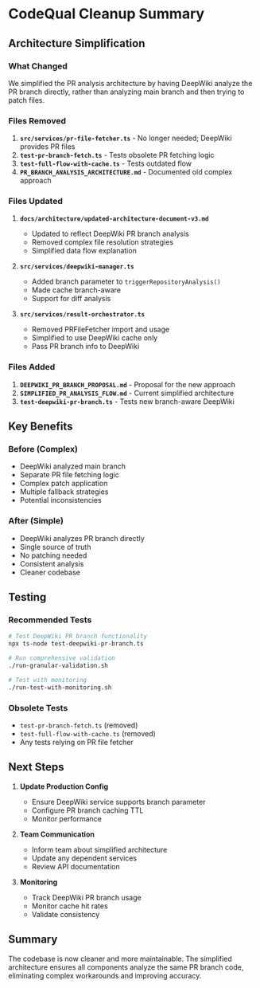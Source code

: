 # CodeQual Cleanup Summary

## Architecture Simplification

### What Changed
We simplified the PR analysis architecture by having DeepWiki analyze the PR branch directly, rather than analyzing main branch and then trying to patch files.

### Files Removed
1. **`src/services/pr-file-fetcher.ts`** - No longer needed; DeepWiki provides PR files
2. **`test-pr-branch-fetch.ts`** - Tests obsolete PR fetching logic
3. **`test-full-flow-with-cache.ts`** - Tests outdated flow
4. **`PR_BRANCH_ANALYSIS_ARCHITECTURE.md`** - Documented old complex approach

### Files Updated
1. **`docs/architecture/updated-architecture-document-v3.md`**
   - Updated to reflect DeepWiki PR branch analysis
   - Removed complex file resolution strategies
   - Simplified data flow explanation

2. **`src/services/deepwiki-manager.ts`**
   - Added branch parameter to `triggerRepositoryAnalysis()`
   - Made cache branch-aware
   - Support for diff analysis

3. **`src/services/result-orchestrator.ts`**
   - Removed PRFileFetcher import and usage
   - Simplified to use DeepWiki cache only
   - Pass PR branch info to DeepWiki

### Files Added
1. **`DEEPWIKI_PR_BRANCH_PROPOSAL.md`** - Proposal for the new approach
2. **`SIMPLIFIED_PR_ANALYSIS_FLOW.md`** - Current simplified architecture
3. **`test-deepwiki-pr-branch.ts`** - Tests new branch-aware DeepWiki

## Key Benefits

### Before (Complex)
- DeepWiki analyzed main branch
- Separate PR file fetching logic
- Complex patch application
- Multiple fallback strategies
- Potential inconsistencies

### After (Simple)
- DeepWiki analyzes PR branch directly
- Single source of truth
- No patching needed
- Consistent analysis
- Cleaner codebase

## Testing

### Recommended Tests
```bash
# Test DeepWiki PR branch functionality
npx ts-node test-deepwiki-pr-branch.ts

# Run comprehensive validation
./run-granular-validation.sh

# Test with monitoring
./run-test-with-monitoring.sh
```

### Obsolete Tests
- `test-pr-branch-fetch.ts` (removed)
- `test-full-flow-with-cache.ts` (removed)
- Any tests relying on PR file fetcher

## Next Steps

1. **Update Production Config**
   - Ensure DeepWiki service supports branch parameter
   - Configure PR branch caching TTL
   - Monitor performance

2. **Team Communication**
   - Inform team about simplified architecture
   - Update any dependent services
   - Review API documentation

3. **Monitoring**
   - Track DeepWiki PR branch usage
   - Monitor cache hit rates
   - Validate consistency

## Summary

The codebase is now cleaner and more maintainable. The simplified architecture ensures all components analyze the same PR branch code, eliminating complex workarounds and improving accuracy.